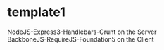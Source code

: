 template1
=========

NodeJS-Express3-Handlebars-Grunt on the Server<br>
BackboneJS-RequireJS-Foundation5 on the Client
